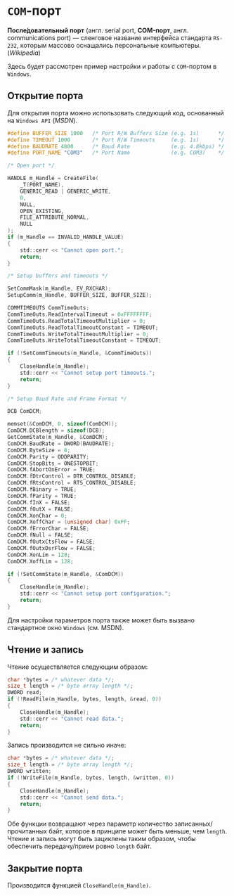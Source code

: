 # `COM`-порт

**После́довательный порт** (англ. serial port, **COM-порт**, англ. communications port) — сленговое название интерфейса стандарта `RS-232`, которым массово оснащались персональные компьютеры. (*Wikipedia*)

Здесь будет рассмотрен пример настройки и работы с `COM`-портом в `Windows`.

## Открытие порта

Для открытия порта можно использовать следующий код, основанный на `Windows API` (*MSDN*).

```c
#define BUFFER_SIZE 1000   /* Port R/W Buffers Size (e.g. 1s)      */
#define TIMEOUT 1000       /* Port R/W Timeouts     (e.g. 1s)      */
#define BAUDRATE 4800      /* Baud Rate             (e.g. 4.8kbps) */
#define PORT_NAME "COM3"   /* Port Name             (e.g. COM3)    */

/* Open port */

HANDLE m_Handle = CreateFile(
    _T(PORT_NAME),
    GENERIC_READ | GENERIC_WRITE,
    0,
    NULL,
    OPEN_EXISTING,
    FILE_ATTRIBUTE_NORMAL,
    NULL
);
if (m_Handle == INVALID_HANDLE_VALUE)
{
    std::cerr << "Cannot open port.";
    return;
}

/* Setup buffers and timeouts */

SetCommMask(m_Handle, EV_RXCHAR);
SetupComm(m_Handle, BUFFER_SIZE, BUFFER_SIZE);

COMMTIMEOUTS CommTimeOuts;
CommTimeOuts.ReadIntervalTimeout = 0xFFFFFFFF;
CommTimeOuts.ReadTotalTimeoutMultiplier = 0;
CommTimeOuts.ReadTotalTimeoutConstant = TIMEOUT;
CommTimeOuts.WriteTotalTimeoutMultiplier = 0;
CommTimeOuts.WriteTotalTimeoutConstant = TIMEOUT;

if (!SetCommTimeouts(m_Handle, &CommTimeOuts))
{
    CloseHandle(m_Handle);
    std::cerr << "Cannot setup port timeouts.";
    return;
}

/* Setup Baud Rate and Frame Format */

DCB ComDCM;

memset(&ComDCM, 0, sizeof(ComDCM));
ComDCM.DCBlength = sizeof(DCB);
GetCommState(m_Handle, &ComDCM);
ComDCM.BaudRate = DWORD(BAUDRATE);
ComDCM.ByteSize = 8;
ComDCM.Parity = ODDPARITY;
ComDCM.StopBits = ONESTOPBIT;
ComDCM.fAbortOnError = TRUE;
ComDCM.fDtrControl = DTR_CONTROL_DISABLE;
ComDCM.fRtsControl = RTS_CONTROL_DISABLE;
ComDCM.fBinary = TRUE;
ComDCM.fParity = TRUE;
ComDCM.fInX = FALSE;
ComDCM.fOutX = FALSE;
ComDCM.XonChar = 0;
ComDCM.XoffChar = (unsigned char) 0xFF;
ComDCM.fErrorChar = FALSE;
ComDCM.fNull = FALSE;
ComDCM.fOutxCtsFlow = FALSE;
ComDCM.fOutxDsrFlow = FALSE;
ComDCM.XonLim = 128;
ComDCM.XoffLim = 128;

if (!SetCommState(m_Handle, &ComDCM))
{
    CloseHandle(m_Handle);
    std::cerr << "Cannot setup port configuration.";
    return;
}
```

Для настройки параметров порта также может быть вызвано стандартное окно `Windows` (см. MSDN).

## Чтение и запись

Чтение осуществляется следующим образом:

```c
char *bytes = /* whatever data */;
size_t length = /* byte array length */;
DWORD read;
if (!ReadFile(m_Handle, bytes, length, &read, 0))
{
    CloseHandle(m_Handle);
    std::cerr << "Cannot read data.";
    return;
}
```

Запись производится не сильно иначе:

```c
char *bytes = /* whatever data */;
size_t length = /* byte array length */;
DWORD written;
if (!WriteFile(m_Handle, bytes, length, &written, 0))
{
    CloseHandle(m_Handle);
    std::cerr << "Cannot send data.";
    return;
}
```

Обе функции возвращают через параметр количество записанных/прочитанных байт, которое в принципе может быть меньше, чем `length`. Чтение и запись могут быть зациклены таким образом, чтобы обеспечить передачу/прием ровно `length` байт.

## Закрытие порта

Производится функцией `CloseHandle(m_Handle)`.